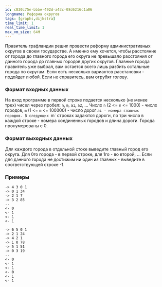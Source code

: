 ```yaml
---
id: c830c75e-bbbe-492d-a43c-08d6216c1a06
longname: Реформа округов
tags: [graphs,dijkstra]
time_limit: 1
real_time_limit: 1
max_vm_size: 64M
---
```


Правитель графландии решил провести реформу административных округов в своем государстве. А именно ему хочется, чтобы расстояние от города до главного города его округа не превышало расстояния от данного города до главных городов других округов. Главные города правитель уже выбрал, вам остается всего лишь разбить остальные города по округам. Если есть несколько вариантов расстановки - подойдет любой. Если не справитесь, вам отрубят голову.

### Формат входных данных

На вход программе в первой строке подается несколько (не менее трех) чисел через пробел: `n`, `m`, `a1`, `a2`, ... 
Число `n` (2 <= `n` <= 1000) - число городов, `m` (1 <= `m` <= 100000) - число дорог `ai - номера главных городов.
В следующих `m` строках задаются дороги, по три числа в каждой строке - номера соединенных городов и длина дороги.
Города пронумерованы с 0.

### Формат выходных данных

Для каждого города в отдельной стоке выведите главный город его округа. Для 0го города - в первой строке, для 1го - во второй, ...
Если для данного города не достижим ни один из главных - выведите в соответствующей строке -1.

### Примеры

```
-> 4 3 0 1
-> 0 1 34
-> 2 1 7
-> 3 2 85
--
<- 0
<- 1
<- 1
<- 1
```

```
-> 6 5 0 1
-> 2 1 24
-> 4 2 1
-> 1 0 78
-> 5 1 51
-> 0 3 19
--
<- 0
<- 1
<- 1
<- 0
<- 1
<- 1
```
